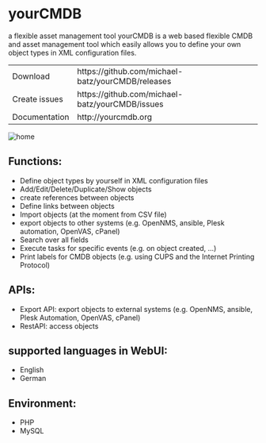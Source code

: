 # yourCMDB
a flexible asset management tool
yourCMDB is a web based flexible CMDB and asset management tool which easily allows you to define your own object types in XML configuration files.

<table>
<tr><td>Download</td><td>https://github.com/michael-batz/yourCMDB/releases</td></tr>
<tr><td>Create issues</td><td>https://github.com/michael-batz/yourCMDB/issues</td></tr>
<tr><td>Documentation</td><td>http://yourcmdb.org</td></tr>
</table>

![home](https://cloud.githubusercontent.com/assets/14247054/9831026/58952408-5946-11e5-8d45-5518b8dc4bff.png)

## Functions:
- Define object types by yourself in XML configuration files
- Add/Edit/Delete/Duplicate/Show objects
- create references between objects
- Define links between objects
- Import objects (at the moment from CSV file)
- export objects to other systems (e.g. OpenNMS, ansible, Plesk automation, OpenVAS, cPanel)
- Search over all fields
- Execute tasks for specific events (e.g. on object created, ...)
- Print labels for CMDB objects (e.g. using CUPS and the Internet Printing Protocol)

## APIs:
- Export API: export objects to external systems (e.g. OpenNMS, ansible, Plesk Automation, OpenVAS, cPanel)
- RestAPI: access objects 

## supported languages in WebUI:
- English
- German

## Environment:
- PHP
- MySQL
